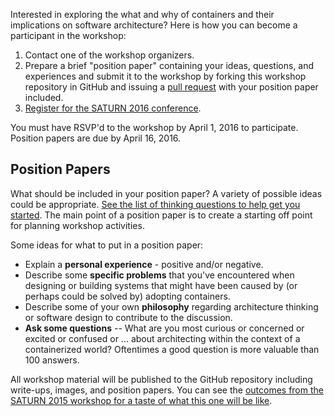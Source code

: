 Interested in exploring the what and why of containers and their implications on software architecture?  Here is how you can become a participant in the workshop:

1. Contact one of the workshop organizers.
2. Prepare a brief "position paper" containing your ideas, questions, and experiences and submit it to the workshop by forking this workshop repository in GitHub and issuing a [pull request](https://help.github.com/articles/using-pull-requests/) with your position paper included.
3. [Register for the SATURN 2016 conference](http://www.sei.cmu.edu/saturn/2016/registration.cfm).

You must have RSVP'd to the workshop by April 1, 2016 to participate.  Position papers are due by April 16, 2016.

## Position Papers

What should be included in your position paper?  A variety of possible ideas could be appropriate.  [See the list of thinking questions to help get you started](/questions.md).  The main point of a position paper is to create a starting off point for planning workshop activities.

Some ideas for what to put in a position paper:
* Explain a **personal experience** - positive and/or negative.
* Describe some **specific problems** that you've encountered when designing or building systems that might have been caused by (or perhaps could be solved by) adopting containers.
* Describe some of your own **philosophy** regarding architecture thinking or software design to contribute to the discussion.
* **Ask some questions** -- What are you most curious or concerned or excited or confused or ... about architecting within the context of a containerized world?  Oftentimes a good question is more valuable than 100 answers.

All workshop material will be published to the GitHub repository including write-ups, images, and position papers.  You can see the [outcomes from the SATURN 2015 workshop for a taste of what this one will be like](https://github.com/michaelkeeling/SATURN2015-Microservices-Workshop).
